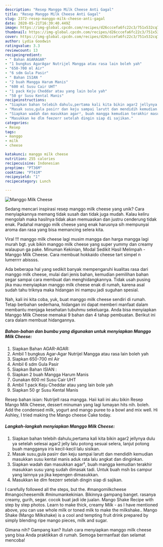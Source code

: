 ```yaml
---
description: "Resep Manggo Milk Cheese Anti Gagal"
title: "Resep Manggo Milk Cheese Anti Gagal"
slug: 2372-resep-manggo-milk-cheese-anti-gagal
date: 2020-05-21T16:39:40.449Z
image: https://img-global.cpcdn.com/recipes/d26cccefa6fc22c3/751x532cq70/manggo-milk-cheese-foto-resep-utama.jpg
thumbnail: https://img-global.cpcdn.com/recipes/d26cccefa6fc22c3/751x532cq70/manggo-milk-cheese-foto-resep-utama.jpg
cover: https://img-global.cpcdn.com/recipes/d26cccefa6fc22c3/751x532cq70/manggo-milk-cheese-foto-resep-utama.jpg
author: Lydia Goodwin
ratingvalue: 3.3
reviewcount: 13
recipeingredient:
- " Bahan AGARAGAR"
- "1 bungkus AgarAgar Nutrijel Mangga atau rasa lain boleh yah"
- "650-700 ml Air"
- "6 sdm Gula Pasir"
- " Bahan ISIAN "
- "2 buah Mangga Harum Manis"
- "600 ml Susu Cair UHT"
- "1 pack Keju Cheddar atau yang lain bole yah"
- "50 gr Susu Kental Manis"
recipeinstructions:
- "Siapkan bahan telebih dahulu,pertama kali kita bikin agar2 jellynya dulu ya setelah selesai agar2 jelly lalu potong sesuai selera, lanjut potong buah mangganya iris kecil-kecil lalu sisikan."
- "Masak susu,gula pasirr dan keju sampai larutt dan mendidih kemudian masukkan susu kental manis aduk rata lalu angkat dan dinginkan."
- "Siapkan wadah dan masukkan agar², buah mangga kemudian terakhir masukkan susu yang sudah dimasak tadi. Untuk buah msh bs campur yang lainnya ya jika kepengen dimasukkan."
- "Masukkan ke dlm feezerr setelah dingin siap di sajikan."
categories:
- Resep
tags:
- manggo
- milk
- cheese

katakunci: manggo milk cheese 
nutrition: 255 calories
recipecuisine: Indonesian
preptime: "PT36M"
cooktime: "PT41M"
recipeyield: "1"
recipecategory: Lunch

---
```



![Manggo Milk Cheese](https://img-global.cpcdn.com/recipes/d26cccefa6fc22c3/751x532cq70/manggo-milk-cheese-foto-resep-utama.jpg)

Sedang mencari inspirasi resep manggo milk cheese yang unik? Cara menyiapkannya memang tidak susah dan tidak juga mudah. Kalau keliru mengolah maka hasilnya tidak akan memuaskan dan justru cenderung tidak enak. Padahal manggo milk cheese yang enak harusnya sih mempunyai aroma dan rasa yang bisa memancing selera kita.

Viral !!! manggo milk cheese lagi musim mangga dan harga mangga lagi murah bgt. yuk bikin manggo milk cheese yang super yummy dan creamy walaupun ga pake. Minuman Kekinian, Modal Sedikit Hasil Melimpah - Manggo Milk Cheese. Cara membuat hokkaido cheese tart simpel n lumerrrr abissss.

Ada beberapa hal yang sedikit banyak mempengaruhi kualitas rasa dari manggo milk cheese, mulai dari jenis bahan, kemudian pemilihan bahan segar sampai cara membuat dan menghidangkannya. Tidak usah pusing jika mau menyiapkan manggo milk cheese enak di rumah, karena asal sudah tahu triknya maka hidangan ini mampu jadi suguhan spesial.


Nah, kali ini kita coba, yuk, buat manggo milk cheese sendiri di rumah. Tetap berbahan sederhana, hidangan ini dapat memberi manfaat dalam membantu menjaga kesehatan tubuhmu sekeluarga. Anda bisa menyiapkan Manggo Milk Cheese memakai 9 bahan dan 4 tahap pembuatan. Berikut ini cara dalam membuat hidangannya.

<!--inarticleads1-->

##### Bahan-bahan dan bumbu yang digunakan untuk menyiapkan Manggo Milk Cheese:

1. Siapkan  Bahan AGAR-AGAR:
1. Ambil 1 bungkus Agar-Agar Nutrijel Mangga atau rasa lain boleh yah
1. Siapkan 650-700 ml Air
1. Ambil 6 sdm Gula Pasir
1. Siapkan  Bahan ISIAN :
1. Siapkan 2 buah Mangga Harum Manis
1. Gunakan 600 ml Susu Cair UHT
1. Ambil 1 pack Keju Cheddar atau yang lain bole yah
1. Siapkan 50 gr Susu Kental Manis


Resep bahan isian: Nutrijell rasa mangga. Haii kali ini aku bikin Resep Mango Milk Cheese, dessert minuman yang lagi lumayan hits nih. boleh. Add the condensed milk, yogurt and mango puree to a bowl and mix well. Hi Ashley, I tried making the Mango cheese Cake today. 

<!--inarticleads2-->

##### Langkah-langkah menyiapkan Manggo Milk Cheese:

1. Siapkan bahan telebih dahulu,pertama kali kita bikin agar2 jellynya dulu ya setelah selesai agar2 jelly lalu potong sesuai selera, lanjut potong buah mangganya iris kecil-kecil lalu sisikan.
1. Masak susu,gula pasirr dan keju sampai larutt dan mendidih kemudian masukkan susu kental manis aduk rata lalu angkat dan dinginkan.
1. Siapkan wadah dan masukkan agar², buah mangga kemudian terakhir masukkan susu yang sudah dimasak tadi. Untuk buah msh bs campur yang lainnya ya jika kepengen dimasukkan.
1. Masukkan ke dlm feezerr setelah dingin siap di sajikan.


I carefully followed all the steps, but the. #mangomilkcheese #mangocheesemilk #minumankekinian. Bikinnya gampang banget. rasanya creamy, gurih, segar. cocok buat jadi ide jualan. Mango Shake Recipe with step by step photos. Learn to make thick, creamy Milk - as I have mentioned above, you can use whole milk or toned milk to make the milkshake.. Mango Shake (Mango Milkshake) is a cool and tempting fruit drink prepared by simply blending ripe mango pieces, milk and sugar. 

Gimana nih? Gampang kan? Itulah cara menyiapkan manggo milk cheese yang bisa Anda praktikkan di rumah. Semoga bermanfaat dan selamat mencoba!
